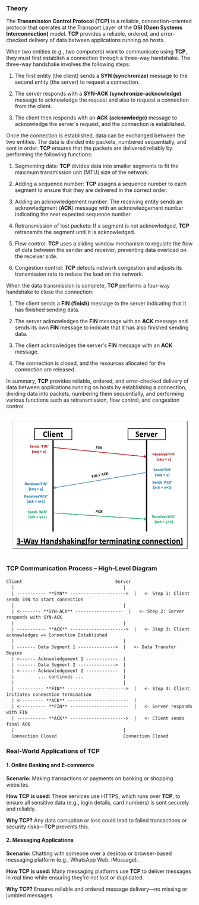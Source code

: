 ### Theory

The **Transmission Control Protocol (TCP)** is a reliable, connection-oriented protocol that operates at the Transport Layer of the **OSI (Open Systems Interconnection)** model. **TCP** provides a reliable, ordered, and error-checked delivery of data between applications running on hosts.

When two entities (e.g., two computers) want to communicate using **TCP**, they must first establish a connection through a three-way handshake. The three-way handshake involves the following steps:

1. The first entity (the client) sends a **SYN (synchronize)** message to the second entity (the server) to request a connection.

2. The server responds with a **SYN-ACK (synchronize-acknowledge)** message to acknowledge the request and also to request a connection from the client.

3. The client then responds with an **ACK (acknowledge)** message to acknowledge the server's request, and the connection is established.

Once the connection is established, data can be exchanged between the two entities. The data is divided into packets, numbered sequentially, and sent in order. **TCP** ensures that the packets are delivered reliably by performing the following functions:

1. Segmenting data: **TCP** divides data into smaller segments to fit the maximum transmission unit (MTU) size of the network.

2. Adding a sequence number: **TCP** assigns a sequence number to each segment to ensure that they are delivered in the correct order.

3. Adding an acknowledgement number: The receiving entity sends an acknowledgment (**ACK**) message with an acknowledgement number indicating the next expected sequence number.

4. Retransmission of lost packets: If a segment is not acknowledged, **TCP** retransmits the segment until it is acknowledged.

5. Flow control: **TCP** uses a sliding window mechanism to regulate the flow of data between the sender and receiver, preventing data overload on the receiver side.

6. Congestion control: **TCP** detects network congestion and adjusts its transmission rate to reduce the load on the network.

When the data transmission is complete, **TCP** performs a four-way handshake to close the connection:

1. The client sends a **FIN (finish)** message to the server indicating that it has finished sending data.

2. The server acknowledges the **FIN** message with an **ACK** message and sends its own **FIN** message to indicate that it has also finished sending data.

3. The client acknowledges the server's **FIN** message with an **ACK** message.

4. The connection is closed, and the resources allocated for the connection are released.

In summary, **TCP** provides reliable, ordered, and error-checked delivery of data between applications running on hosts by establishing a connection, dividing data into packets, numbering them sequentially, and performing various functions such as retransmission, flow control, and congestion control.

![fig1](images/fig1.jpg)

### **TCP** Communication Process – High-Level Diagram

```
Client                                   Server
  |                                         |
  | ----------- **SYN** --------------------->  |   <- Step 1: Client sends SYN to start connection
  |                                         |
  | <-------- **SYN-ACK** ------------------  |   <- Step 2: Server responds with SYN-ACK
  |                                         |
  | ----------- **ACK** --------------------->  |   <- Step 3: Client acknowledges => Connection Established
  |                                         |
  | ------- Data Segment 1 -------------->  |   <- Data Transfer Begins
  | <------ Acknowledgement 1 ------------  |
  | ------- Data Segment 2 -------------->  |
  | <------ Acknowledgement 2 ------------  |
  |         ... continues ...               |
  |                                         |
  | ---------- **FIN** ---------------------->  |   <- Step 4: Client initiates connection termination
  | <--------- **ACK** -----------------------  |
  | <---------- **FIN** ----------------------  |   <- Server responds with FIN
  | ----------- **ACK** --------------------->  |   <- Client sends final ACK
  |                                         |
  Connection Closed                         Connection Closed
```

### Real-World Applications of TCP

#### 1. Online Banking and E-commerce

**Scenario:** Making transactions or payments on banking or shopping websites.

**How TCP is used:**
These services use HTTPS, which runs over **TCP**, to ensure all sensitive data (e.g., login details, card numbers) is sent securely and reliably.

**Why TCP?**
Any data corruption or loss could lead to failed transactions or security risks—**TCP** prevents this.

#### 2. Messaging Applications

**Scenario:** Chatting with someone over a desktop or browser-based messaging platform (e.g., WhatsApp Web, iMessage).

**How TCP is used:**
Many messaging platforms use **TCP** to deliver messages in real time while ensuring they're not lost or duplicated.

**Why TCP?**
Ensures reliable and ordered message delivery—no missing or jumbled messages.
